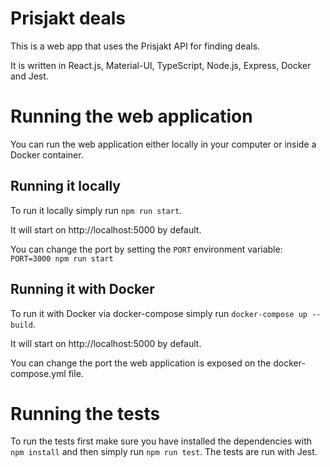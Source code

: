 # Prisjakt deals

This is a web app that uses the Prisjakt API for finding deals.

It is written in React.js, Material-UI, TypeScript, Node.js, Express, Docker and Jest.

# Running the web application

You can run the web application either locally in your computer or inside a Docker container.

## Running it locally

To run it locally simply run `npm run start`.

It will start on http://localhost:5000 by default.

You can change the port by setting the `PORT` environment variable: `PORT=3000 npm run start`

## Running it with Docker

To run it with Docker via docker-compose simply run `docker-compose up --build`.

It will start on http://localhost:5000 by default.

You can change the port the web application is exposed on the docker-compose.yml file.

# Running the tests

To run the tests first make sure you have installed the dependencies with `npm install` and then simply run `npm run test`. The tests are run with Jest.
